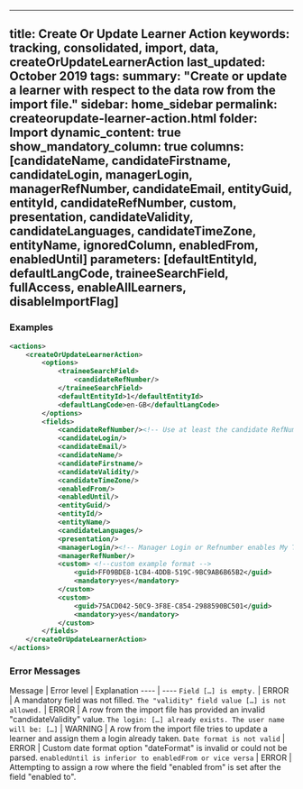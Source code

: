 
---
title: Create Or Update Learner Action
keywords: tracking, consolidated, import, data, createOrUpdateLearnerAction
last_updated: October 2019
tags:
summary: "Create or update a learner with respect to the data row from the import file."
sidebar: home_sidebar
permalink: createorupdate-learner-action.html
folder: Import
dynamic_content: true
show_mandatory_column: true
columns: [candidateName, candidateFirstname, candidateLogin, managerLogin, managerRefNumber, candidateEmail, entityGuid, 
    entityId, candidateRefNumber, custom, presentation, candidateValidity, candidateLanguages, candidateTimeZone, 
    entityName, ignoredColumn, enabledFrom, enabledUntil]
parameters: [defaultEntityId, defaultLangCode, traineeSearchField, fullAccess, enableAllLearners, disableImportFlag]
---

### Examples

```xml 
<actions>
	<createOrUpdateLearnerAction>
		<options>
			<traineeSearchField>
				<candidateRefNumber/>
			</traineeSearchField>
			<defaultEntityId>1</defaultEntityId>
			<defaultLangCode>en-GB</defaultLangCode>
		</options>
		<fields>
			<candidateRefNumber/><!-- Use at least the candidate RefNumber, Login, Email -->
			<candidateLogin/>
			<candidateEmail/>
			<candidateName/>
			<candidateFirstname/>
			<candidateValidity/>
			<candidateTimeZone/>
			<enabledFrom/>
			<enabledUntil/>
			<entityGuid/>
			<entityId/>
			<entityName/>
			<candidateLanguages/>
			<presentation/>
			<managerLogin/><!-- Manager Login or Refnumber enables My Team -->
			<managerRefNumber/>
			<custom> <!--custom example format -->
				<guid>FF09BDE8-1CB4-4DDB-519C-9BC9AB6B65B2</guid>
				<mandatory>yes</mandatory>
			</custom>
			<custom>
				<guid>75ACD042-50C9-3F8E-C854-2988590BC501</guid>
				<mandatory>yes</mandatory>
			</custom>
		</fields>
	</createOrUpdateLearnerAction>
</actions>
```

### Error Messages

Message | Error level | Explanation
---- | ----
`Field […] is empty.` |	ERROR | A mandatory field was not filled.
`The "validity" field value […] is not allowed.` | ERROR | A row from the import file has provided an invalid "candidateValidity" value.
`The login: […] already exists. The user name will be: […]` | WARNING | A row from the import file tries to update a learner and assign them a login already taken.
`Date format is not valid` | ERROR | Custom date format option "dateFormat" is invalid or could not be parsed.
`enabledUntil is inferior to enabledFrom or vice versa` | ERROR | Attempting to assign a row where the field "enabled from" is set after the field "enabled to".
